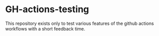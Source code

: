 # GH-actions-testing

This repository exists only to test various features of the github actions workflows with a short feedback time.
